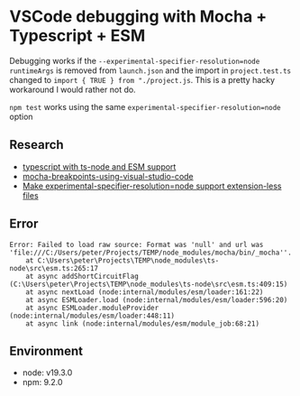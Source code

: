 
# VSCode debugging with Mocha + Typescript + ESM

Debugging works if the `--experimental-specifier-resolution=node` `runtimeArgs` is removed from `launch.json` and the import in `project.test.ts` changed to `import { TRUE } from "./project.js`. This is a pretty hacky workaround I would rather not do.

`npm test` works using the same `experimental-specifier-resolution=node` option

## Research

* [typescript with ts-node and ESM support](https://github.com/mochajs/mocha-examples/issues/47)
* [mocha-breakpoints-using-visual-studio-code](https://stackoverflow.com/questions/30023736/mocha-breakpoints-using-visual-studio-code)
* [Make experimental-specifier-resolution=node support extension-less files](https://github.com/nodejs/node/issues/41465)

## Error

```
Error: Failed to load raw source: Format was 'null' and url was 'file:///C:/Users/peter/Projects/TEMP/node_modules/mocha/bin/_mocha''.
    at C:\Users\peter\Projects\TEMP\node_modules\ts-node\src\esm.ts:265:17
    at async addShortCircuitFlag (C:\Users\peter\Projects\TEMP\node_modules\ts-node\src\esm.ts:409:15)
    at async nextLoad (node:internal/modules/esm/loader:161:22)
    at async ESMLoader.load (node:internal/modules/esm/loader:596:20)
    at async ESMLoader.moduleProvider (node:internal/modules/esm/loader:448:11)
    at async link (node:internal/modules/esm/module_job:68:21)
```

## Environment

* node: v19.3.0
* npm: 9.2.0